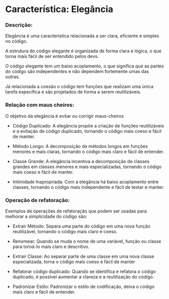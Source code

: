 # Característica: Elegância

### Descrição: 

Elegância é uma característica relacionada a ser clara, eficiente e simples no código.

A estrutura do código elegante é organizada de forma clara e lógica, o que torna mais fácil de ser entendido pelos devs.

O código elegante tem um baixo acoplamento, o que significa que as partes do código são independentes e não dependem fortemente umas das outras.

Já relacionada a coesão o código tem funções que realizam uma única tarefa específica e são projetados de forma a serem reutilizáveis.


### Relação com maus cheiros: 

O objetivo da elegância é evitar ou corrigir maus-cheiros

* Código Duplicado: A elegância propõe a criação de funções reutilizáveis e a evitação de código duplicado, tornando o código mais coeso e fácil de manter.

* Método Longo: A decomposição de métodos longos em funções menores e mais claras, tornando o código mais claro e fácil de entender.

* Classe Grande: A elegância incentiva a decomposição de classes grandes em classes menores e mais especializadas, tornando o código mais coeso e fácil de manter.

* Intimidade Inapropriada: Com a elegância há baixo acoplamento entre classes, tornando o código mais independente e fácil de testar e manter.


### Operação de refatoração:

Exemplos de operações de refatoração que podem ser usadas para melhorar a simplicidade do código são:

* Extrair Método: Separa uma parte do código em uma nova função reutilizável, tornando o código mais claro e coeso.

* Renomear: Quando se muda o nome de uma variável, função ou classe para torná-lo mais claro e descritivo.

* Extrair Classe: Ao separar parte de uma classe em uma nova classe especializada, torna o código mais coeso e fácil de manter

* Refatorar código duplicado: Quando se identifica e refatora o código duplicado, é possível aumentar a clareza e a reutilização do código.

* Padronizar Estilo: Padronizar o estilo de codificação, deixa o código mais claro e fácil de entender.